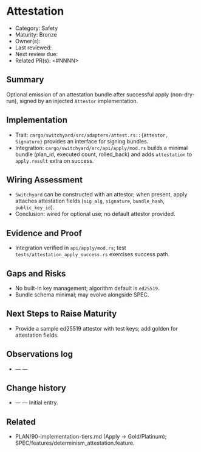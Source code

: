# Attestation

- Category: Safety
- Maturity: Bronze
- Owner(s): <owner>
- Last reviewed: <YYYY-MM-DD>
- Next review due: <YYYY-MM-DD>
- Related PR(s): <#NNNN>

## Summary

Optional emission of an attestation bundle after successful apply (non-dry-run), signed by an injected `Attestor` implementation.

## Implementation

- Trait: `cargo/switchyard/src/adapters/attest.rs::{Attestor, Signature}` provides an interface for signing bundles.
- Integration: `cargo/switchyard/src/api/apply/mod.rs` builds a minimal bundle (plan_id, executed count, rolled_back) and adds `attestation` to `apply.result` extra on success.

## Wiring Assessment

- `Switchyard` can be constructed with an attestor; when present, apply attaches attestation fields (`sig_alg`, `signature`, `bundle_hash`, `public_key_id`).
- Conclusion: wired for optional use; no default attestor provided.

## Evidence and Proof

- Integration verified in `api/apply/mod.rs`; test `tests/attestation_apply_success.rs` exercises success path.

## Gaps and Risks

- No built-in key management; algorithm default is `ed25519`.
- Bundle schema minimal; may evolve alongside SPEC.

## Next Steps to Raise Maturity

- Provide a sample ed25519 attestor with test keys; add golden for attestation fields.

## Observations log

- <YYYY-MM-DD> — <author> — <note>

## Change history

- <YYYY-MM-DD> — <author> — Initial entry.

## Related

- PLAN/90-implementation-tiers.md (Apply → Gold/Platinum); SPEC/features/determinism_attestation.feature.

